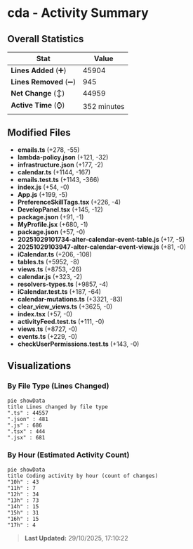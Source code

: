# cda - Activity Summary 

## Overall Statistics

| Stat                   | Value                                                             |
| ---------------------- | ----------------------------------------------------------------- |
| **Lines Added** (➕)   | 45904                                          |
| **Lines Removed** (➖) | 945                                        |
| **Net Change** (↕)    | 44959                |
| **Active Time** (⌚)   | 352 minutes |


## Modified Files
- **emails.ts** (+278, -55)
- **lambda-policy.json** (+121, -32)
- **infrastructure.json** (+177, -2)
- **calendar.ts** (+1144, -167)
- **emails.test.ts** (+1143, -366)
- **index.js** (+54, -0)
- **App.js** (+199, -5)
- **PreferenceSkillTags.tsx** (+226, -4)
- **DevelopPanel.tsx** (+145, -12)
- **package.json** (+91, -1)
- **MyProfile.jsx** (+680, -1)
- **package.json** (+57, -0)
- **20251029101734-alter-calendar-event-table.js** (+17, -5)
- **20251029103947-alter-calendar-event-view.js** (+81, -0)
- **iCalendar.ts** (+206, -108)
- **tables.ts** (+5952, -8)
- **views.ts** (+8753, -26)
- **calendar.js** (+323, -2)
- **resolvers-types.ts** (+9857, -4)
- **iCalendar.test.ts** (+187, -64)
- **calendar-mutations.ts** (+3321, -83)
- **clear_view_views.ts** (+3625, -0)
- **index.tsx** (+57, -0)
- **activityFeed.test.ts** (+111, -0)
- **views.ts** (+8727, -0)
- **events.ts** (+229, -0)
- **checkUserPermissions.test.ts** (+143, -0)

## Visualizations

### By File Type (Lines Changed)

```mermaid
pie showData
title Lines changed by file type
".ts" : 44557
".json" : 481
".js" : 686
".tsx" : 444
".jsx" : 681
```

### By Hour (Estimated Activity Count)

```mermaid
pie showData
title Coding activity by hour (count of changes)
"10h" : 43
"11h" : 7
"12h" : 34
"13h" : 73
"14h" : 15
"15h" : 31
"16h" : 15
"17h" : 4
```


> **Last Updated:** 29/10/2025, 17:10:22
